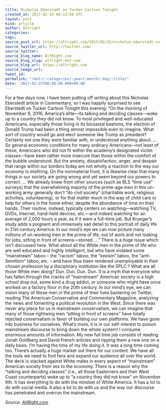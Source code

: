 ```yaml
---
title: Nicholas Eberstadt on Tucker Carlson Tonight
created_at: 2017-02-25 06:13:58 UTC
layout: post
kind: article
author: Altright
categories: 
tags: 
source_post_url: https://altright.com/2017/02/25/nicholas-eberstadt-on-tucker-carlson-tonight/
source_twitter_url: http://twitter.com/
source_twitter: 
source_blog_name: AltRight.com
source_blog_slug: altright-dot-com
source_blog_url: https://altright.com
source_image_url: 
tweet_id: 
permalink: "/mntr/:categories/:year/:month/:day/:title/"
date: '2017-02-25T00:00:00.000+00:00'
---
```

For a few days now, I have been putting off writing about this Nicholas Eberstedt article in Commentary, so I was happily surprised to see Eberstedt on Tucker Carlson Tonight this evening: &#8220;On the morning of November 9, 2016, America’s elite—its talking and deciding classes—woke up to a country they did not know. To most privileged and well-educated Americans, especially those living in its bicoastal bastions, the election of Donald Trump had been a thing almost impossible even to imagine. What sort of country would go and elect someone like Trump as president? Certainly not one they were familiar with, or understood anything about. &#8230; So general economic conditions for many ordinary Americans—not least of these, Americans who did not fit within the academy’s designated victim classes—have been rather more insecure than those within the comfort of the bubble understood. But the anxiety, dissatisfaction, anger, and despair that range within our borders today are not wholly a reaction to the way our economy is misfiring. On the nonmaterial front, it is likewise clear that many things in our society are going wrong and yet seem beyond our powers to correct. &#8230; We already knew from other sources (such as BLS “time use” surveys) that the overwhelming majority of the prime-age men in this un-working army generally don’t “do civil society” (charitable work, religious activities, volunteering), or for that matter much in the way of child care or help for others in the home either, despite the abundance of time on their hands. Their routine, instead, typically centers on watching—watching TV, DVDs, Internet, hand-held devices, etc.—and indeed watching for an average of 2,000 hours a year, as if it were a full-time job. But Krueger’s study adds a poignant and immensely sad detail to this portrait of daily life in 21st-century America: In our mind’s eye we can now picture many millions of un-working men in the prime of life, out of work and not looking for jobs, sitting in front of screens—stoned. &#8230;&#8221; There is a huge issue which isn&#8217;t discussed here. What about all the White men in the prime of life who are well educated and highly intelligent, but who have violated some &#8220;mainstream&#8221; taboo &#8211; the &#8220;racism&#8221; taboo, the &#8220;sexism&#8221; taboo, the &#8220;anti-Semitism&#8221; taboo, etc. &#8211; and have thus been rendered unemployable in their chosen profession by a disciplinary institution like the SPLC ? What are all those White men doing? Dun. Dun. Dun. Dun. It is a myth that everyone who has fallen through the cracks of &#8220;mainstream&#8221; American society is a high school drop out, some kind a drug addict, or someone who might have once worked on a factory floor in the 20th century. In our mind&#8217;s eye, we can vision many of those men in the prime of their lives bantering on Twitter, reading The American Conservative and Commentary Magazine, analyzing the news and fomenting a political revolution in the West. Since there was never any place for us in mainstream conservatism, we can imagine that many of those rightwing men &#8220;sitting in front of screens&#8221; have totally rejected conservatism in favor of building our own platforms. We have gone into business for ourselves. What&#8217;s more, it is in our self-interest to poison mainstream discourse to bring down the whole system! I consume enormous amounts of information. My new full time job consists of reading Jonah Goldberg and David French articles and ripping them a new one on a daily basis. I&#8217;m having the time of my life doing it. It was a long time coming too. There&#8217;s actually a huge market out there for our content. We have all the tools we need to find fans and expand our audience all over the world. The deck is stacked against White males in every aspect of &#8220;mainstream&#8221; American society from sex to the economy. There is a reason why the &#8220;talking and deciding classes&#8221; (i.e., all those Easterners and their West Coast counterparts) woke up to &#8220;a country they did not know&#8221; on November 9th. It has everything to do with the mindset of White America. It has a lot to do with social media. It also a lot to do with us and the way our discourse has penetrated and overrun the mainstream.<div class="">
    <i>Source: <a href="https://altright.com">AltRight.com</a></i>
</div>
